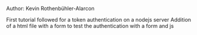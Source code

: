 Author: Kevin Rothenbühler-Alarcon

First tutorial followed for a token authentication on a nodejs server
Addition of a html file with a form to test the authentication with a form and js
